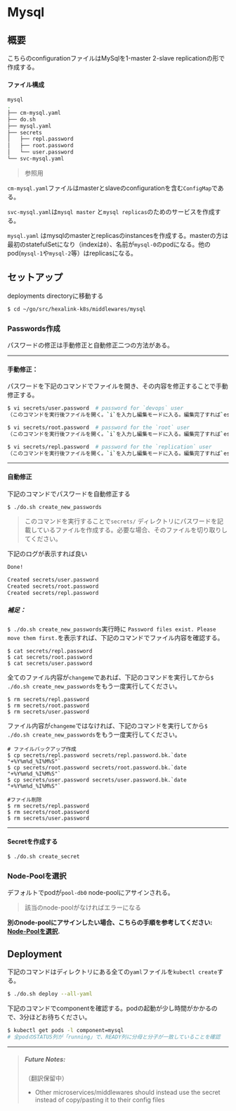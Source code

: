 # Mysql

## 概要

こちらのconfigurationファイルはMySqlを1-master 2-slave replicationの形で作成する。


#### ファイル構成

```bash
mysql
.
├── cm-mysql.yaml
├── do.sh
├── mysql.yaml
├── secrets
│   ├── repl.password
│   ├── root.password
│   └── user.password
└── svc-mysql.yaml
```

> 参照用

`cm-mysql.yaml`ファイルはmasterとslaveのconfigurationを含む`ConfigMap`である。

`svc-mysql.yaml`は`mysql master` と`mysql replicas`のためのサービスを作成する。

`mysql.yaml` はmysqlのmasterとreplicasのinstancesを作成する。masterの方は最初のstatefulSetになり（indexは`0`）、名前が`mysql-0`のpodになる。他のpod(`mysql-1`や`mysql-2`等）はreplicasになる。


## セットアップ

deployments directoryに移動する

```bash
$ cd ~/go/src/hexalink-k8s/middlewares/mysql
```

### Passwords作成

パスワードの修正は手動修正と自動修正二つの方法がある。

---
#### 手動修正：

パスワードを下記のコマンドでファイルを開き、その内容を修正することで手動修正する。 

```bash
$ vi secrets/user.password  # password for `devops` user
（このコマンドを実行後ファイルを開く。`i`を入力し編集モードに入る。編集完了すれば`esc`で参照モードに戻る。その後、`:wq`で保存してファイルを閉じる）

$ vi secrets/root.password  # password for the `root` user
（このコマンドを実行後ファイルを開く。`i`を入力し編集モードに入る。編集完了すれば`esc`で参照モードに戻る。その後、`:wq`で保存してファイルを閉じる）

$ vi secrets/repl.password  # password for the `replication` user
（このコマンドを実行後ファイルを開く。`i`を入力し編集モードに入る。編集完了すれば`esc`で参照モードに戻る。その後、`:wq`で保存してファイルを閉じる）

```
---
#### 自動修正

下記のコマンドでパスワードを自動修正する

```bash
$ ./do.sh create_new_passwords
```

>このコマンドを実行することで`secrets/` ディレクトリにパスワードを記載しているファイルを作成する。必要な場合、そのファイルを切り取りしてください。

下記のログが表示すれば良い

```bash
Done!

Created secrets/user.password
Created secrets/root.password
Created secrets/repl.password
```

##### 補足：

`$ ./do.sh create_new_passwords`実行時に
`Password files exist. Please move them first.`を表示すれば、下記のコマンドでファイル内容を確認する。

```
$ cat secrets/repl.password
$ cat secrets/root.password 
$ cat secrets/user.password
```
全てのファイル内容が`changeme`であれば、下記のコマンドを実行してから`$ ./do.sh create_new_passwords`をもう一度実行してください。

```
$ rm secrets/repl.password
$ rm secrets/root.password 
$ rm secrets/user.password
```
ファイル内容が`changeme`ではなければ、下記のコマンドを実行してから`$ ./do.sh create_new_passwords`をもう一度実行してください。

```
# ファイルバックアップ作成
$ cp secrets/repl.password secrets/repl.password.bk.`date "+%Y%m%d_%I%M%S"`
$ cp secrets/root.password secrets/root.password.bk.`date "+%Y%m%d_%I%M%S"`
$ cp secrets/user.password secrets/user.password.bk.`date "+%Y%m%d_%I%M%S"`

#ファイル削除
$ rm secrets/repl.password 
$ rm secrets/root.password 
$ rm secrets/user.password 
```


---
#### Secretを作成する

```bash
$ ./do.sh create_secret
```

### Node-Poolを選択

デフォルトでpodが`pool-db0` node-poolにアサインされる。
> 該当のnode-poolがなければエラーになる

**別のnode-poolにアサインしたい場合、こちらの手順を参考してください: [Node-Poolを選択](selecting_node-pool.md).**

## Deployment

下記のコマンドはディレクトリにある全ての`yaml`ファイルを`kubectl create`する。

```bash
$ ./do.sh deploy --all-yaml
```

下記のコマンドでcomponentを確認する。podの起動が少し時間がかかるので、3分ほどお待ちください。

```bash
$ kubectl get pods -l component=mysql
# 全podのSTATUS列が「running」で、READY列に分母と分子が一致していることを確認
```

---

> ##### Future Notes:
>（翻訳保留中）
> - Other microservices/middlewares should instead use the secret instead of copy/pasting it to their config files
